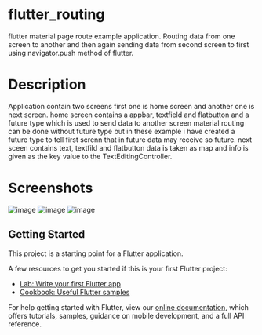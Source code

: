 # flutter_routing

flutter material page route example application. Routing data from one screen to another and then again sending data from second screen to first using  navigator.push method of flutter.

# Description

Application contain two screens first one is home screen and another one is next screen. home screen contains a appbar, textfield and flatbutton and a future type which is used to send data to another screen material routing can be done without future type but in these example i have created a future type to tell first screnn that in future data may receive so future. next sceen contains text, textfild and 
flatbutton data is taken as map and info is given as the key value to the TextEditingController.

# Screenshots

![image](https://user-images.githubusercontent.com/42839360/59225250-d9da8e80-8bed-11e9-8c71-41d16432f877.png)
![image](https://user-images.githubusercontent.com/42839360/59225242-d515da80-8bed-11e9-96f0-cf1ec626a319.png)
![image](https://user-images.githubusercontent.com/42839360/59225231-cf1ff980-8bed-11e9-8d12-5e30bd180069.png)



## Getting Started

This project is a starting point for a Flutter application.

A few resources to get you started if this is your first Flutter project:

- [Lab: Write your first Flutter app](https://flutter.io/docs/get-started/codelab)
- [Cookbook: Useful Flutter samples](https://flutter.io/docs/cookbook)

For help getting started with Flutter, view our 
[online documentation](https://flutter.io/docs), which offers tutorials, 
samples, guidance on mobile development, and a full API reference.
